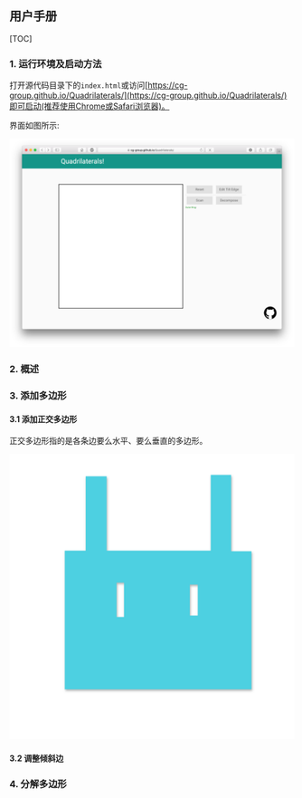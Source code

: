 ## 用户手册

[TOC]

### 1. 运行环境及启动方法

打开源代码目录下的`index.html`或访问[https://cg-group.github.io/Quadrilaterals/](https://cg-group.github.io/Quadrilaterals/)即可启动(推荐使用Chrome或Safari浏览器)。

界面如图所示:

![](img/1.png)

### 2. 概述

### 3. 添加多边形

#### 3.1 添加正交多边形 

正交多边形指的是各条边要么水平、要么垂直的多边形。

![](img/2.png)

#### 3.2 调整倾斜边

### 4. 分解多边形 
